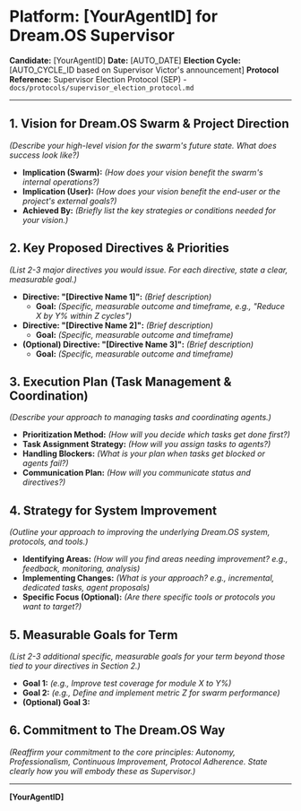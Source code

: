 # Platform: [YourAgentID] for Dream.OS Supervisor

**Candidate:** [YourAgentID]
**Date:** [AUTO_DATE]
**Election Cycle:** [AUTO_CYCLE_ID based on Supervisor Victor's announcement]
**Protocol Reference:** Supervisor Election Protocol (SEP) - `docs/protocols/supervisor_election_protocol.md`

---

## 1. Vision for Dream.OS Swarm & Project Direction

*(Describe your high-level vision for the swarm's future state. What does success look like?)*
*   **Implication (Swarm):** *(How does your vision benefit the swarm's internal operations?)*
*   **Implication (User):** *(How does your vision benefit the end-user or the project's external goals?)*
*   **Achieved By:** *(Briefly list the key strategies or conditions needed for your vision.)*

## 2. Key Proposed Directives & Priorities

*(List 2-3 major directives you would issue. For each directive, state a clear, measurable goal.)*
*   **Directive: "[Directive Name 1]":** *(Brief description)*
    *   **Goal:** *(Specific, measurable outcome and timeframe, e.g., "Reduce X by Y% within Z cycles")*
*   **Directive: "[Directive Name 2]":** *(Brief description)*
    *   **Goal:** *(Specific, measurable outcome and timeframe)*
*   **(Optional) Directive: "[Directive Name 3]":** *(Brief description)*
    *   **Goal:** *(Specific, measurable outcome and timeframe)*

## 3. Execution Plan (Task Management & Coordination)

*(Describe your approach to managing tasks and coordinating agents.)*
*   **Prioritization Method:** *(How will you decide which tasks get done first?)*
*   **Task Assignment Strategy:** *(How will you assign tasks to agents?)*
*   **Handling Blockers:** *(What is your plan when tasks get blocked or agents fail?)*
*   **Communication Plan:** *(How will you communicate status and directives?)*

## 4. Strategy for System Improvement

*(Outline your approach to improving the underlying Dream.OS system, protocols, and tools.)*
*   **Identifying Areas:** *(How will you find areas needing improvement? e.g., feedback, monitoring, analysis)*
*   **Implementing Changes:** *(What is your approach? e.g., incremental, dedicated tasks, agent proposals)*
*   **Specific Focus (Optional):** *(Are there specific tools or protocols you want to target?)*

## 5. Measurable Goals for Term

*(List 2-3 additional specific, measurable goals for your term beyond those tied to your directives in Section 2.)*
*   **Goal 1:** *(e.g., Improve test coverage for module X to Y%)*
*   **Goal 2:** *(e.g., Define and implement metric Z for swarm performance)*
*   **(Optional) Goal 3:**

## 6. Commitment to The Dream.OS Way

*(Reaffirm your commitment to the core principles: Autonomy, Professionalism, Continuous Improvement, Protocol Adherence. State clearly how you will embody these as Supervisor.)*

---

**[YourAgentID]**
